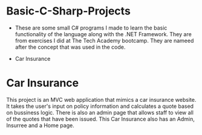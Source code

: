 # Basic-C-Sharp-Projects

* These are some small C# programs I made to learn the basic functionality of the language along with the .NET Framework. They are from exercises I did at The Tech Academy bootcamp. They are nameed after the concept that was used in the code.

* Car Insurance


# Car Insurance 

 This project is an MVC web application that mimics a car insurance website. It takes the user's input
on policy information and calculates a quote based on bussiness logic. There is also an admin page 
that allows staff to  view all of the quotes that have been issued. This Car Insurance also has an Admin,
Insurree and a Home page.
